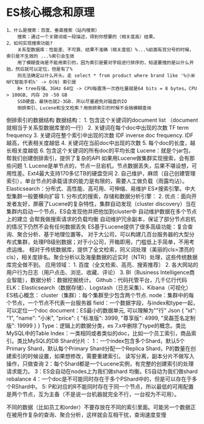 # ES核心概念和原理
    1、什么是搜索：百度、垂直搜索（站内搜索）
        搜索：通过一个关键词或一段描述，得到你想要的（相关度高）结果。
    2、如何实现搜索功能?
        关系型数据库：性能差、不可靠、结果不准确（相关度低）%...%前面有百分号的时候，索引是不生效的 ...%索引会生效
        用了模糊查询是不能用索引的，因为索引是要对字段进行排序的，知道要搜的是以什么开始，然后就可以定位，但是有了%
        则无法确定以什么开头。走 select * from product where brand like '%小米NFC智能手机%' -> O(N) 索引是
        B+ tree存储。3GHz 64位 -> CPU每震荡一次吞吐量就是64 bits = 8 bytes。CPU > 100GB, 内存 20 -50 GB
        SSD硬盘，最快也就2-3GB. 所以尽量避免对磁盘的IO
        倒排索引、Lucene和全文检索？用倒排索引的时候不会搞模糊查询
倒排索引的数据结构
数据结构：
    1. 包含这个关键词的document list （document就相当于关系型数据库里的一行）
    2. 关键词在每个doc中出现的次数 TF term frequency
    3. 关键词在整个索引中出现的次数 IDF inverse doc frequency. IDF越高，代表相关度越低
    4. 关键词在当前doc中出现的次数
    5. 每个doc的长度，越长相关度越低
    6. 包含这个关键词的所有doc的平均长度
Lucene：就是个jar包，帮我们创建倒排索引，提供了复杂的API
如果用Lucene做集群实现搜索，会有那些问题
    1. Lucene是单节点的，节点一旦宕机，节点数据丢失，后果不堪设想，可用性差。Ext4最大支持170多亿TB的硬盘空间
    2. 自己维护，麻烦（自己创建管理索引），单台节点的承载请求的能力是有限的，需要人工做负载（雨露均沾）。
Elasticsearch：分布式、高性能、高可用、可伸缩、易维护	ES≠搜索引擎。中大型集群一般要横向扩容
    1. 分布式的搜索，存储和数据分析引擎：
    2. 优点：面向开发者友好，屏蔽了Lucene的复杂特性，集群自动发现（cluster discovery）当在集群内启动一个节点，ES会发现他并把他加到cluster中
            自动维护数据在多个节点上的建立
            会帮我做搜索请求的负载均衡
            自动维护冗余副本，保证了部分节点宕机的情况下仍然不会有任何数据丢失
            ES基于Lucene提供了很多高级功能：复合查询、聚合分析、基于地理位置等。
            对于大公司，可以构建几百台服务器的大型分布式集群，处理PB级别数据；对于小公司，开箱即用，门槛低上手简单，不用考虑运维。
            相对于传统数据库，提供了全文检索，同义词处理（美丽的cls>漂亮的cls），相关度排名。聚合分析以及海量数据的近实时（NTR）处理，这些传统数据库完全做不到。
应用领域：
    1. 百度（全文检索、高亮、搜索推荐）
    2. 各大网站的用户行为日志（用户点击、浏览、收藏、评论）
    3. BI（Business Intelligence商业智能），数据分析：数据挖掘统计。
       Github：代码托管平台，几千亿行代码
       ELK：Elasticsearch（数据存储）、Logstash（日志采集）、Kibana（可视化）
ES核心概念：
    cluster（集群）：每个集群至少包含两个节点.
    node：集群中的每个节点，一个节点不代表一台服务器
    field：一个数据字段，与index和type一起，可以定位一个doc
    document：ES最小的数据单元, 可以理解为""行"  Json
    {
        "id": "1",
        "name": "小米",
        "price": {
            "标准版": 3999,
            "尊享版": 4999,
            "吴磊签名定制版": 19999
        }
    }
Type：逻辑上的数据分类，es 7.x中删除了type的概念。类比MySQL中的Table
Index：一类相同或者类似的doc，比如一个员工索引，商品索引。类比MySQL的DB
Shard分片：
    1：一个index包含多个Shard，默认5个Primary Shard，默认每个Primary Shard分配一个Replica Shard，P的数量在创建索引的时候设置，如果想修改，需要重建索引。
       读写分离，副本分片不做写入操作，只做查询
    2：每个Shard都是一个Lucene实例，有完整的创建索引的处理请求能力。
    3：ES会自动在nodes上为我们做shard 均衡。ES自动为我们做shard rebalance
    4：一个doc是不可能同时存在于多个PShard中的，但是可以存在于多个RShard中。
    5: P和对应的R不能同时存在于同一个节点，所以最低的可用配置是两个节点，互为主备（不是说一台机器就完全不行，一台视为不可用）。

不同的数据（比如员工和order）不要存放在不同的索引里面。可能另一个数据正在被用作复杂的查询、聚合分析，这样就会互相干扰，查询速度变慢